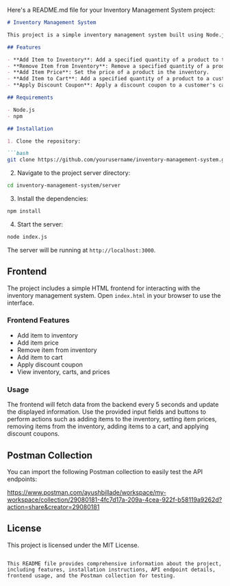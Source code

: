 Here's a README.md file for your Inventory Management System project:

```markdown
# Inventory Management System

This project is a simple inventory management system built using Node.js and Express. It allows you to manage inventory items, their prices, and customer carts. Additionally, it supports applying discount coupons to the items in a cart.

## Features

- **Add Item to Inventory**: Add a specified quantity of a product to the inventory.
- **Remove Item from Inventory**: Remove a specified quantity of a product from the inventory.
- **Add Item Price**: Set the price of a product in the inventory.
- **Add Item to Cart**: Add a specified quantity of a product to a customer's cart.
- **Apply Discount Coupon**: Apply a discount coupon to a customer's cart.

## Requirements

- Node.js
- npm

## Installation

1. Clone the repository:

```bash
git clone https://github.com/yourusername/inventory-management-system.git
```

2. Navigate to the project server directory:

```bash
cd inventory-management-system/server
```

3. Install the dependencies:

```bash
npm install
```

4. Start the server:

```bash
node index.js
```

The server will be running at `http://localhost:3000`.

## Frontend

The project includes a simple HTML frontend for interacting with the inventory management system. Open `index.html` in your browser to use the interface.

### Frontend Features

- Add item to inventory
- Add item price
- Remove item from inventory
- Add item to cart
- Apply discount coupon
- View inventory, carts, and prices

### Usage

The frontend will fetch data from the backend every 5 seconds and update the displayed information. Use the provided input fields and buttons to perform actions such as adding items to the inventory, setting item prices, removing items from the inventory, adding items to a cart, and applying discount coupons.

## Postman Collection

You can import the following Postman collection to easily test the API endpoints:

https://www.postman.com/ayushbillade/workspace/my-workspace/collection/29080181-4fc7d17a-209a-4cea-922f-b58119a9262d?action=share&creator=29080181


## License

This project is licensed under the MIT License.
```

This README file provides comprehensive information about the project, including features, installation instructions, API endpoint details, frontend usage, and the Postman collection for testing.
